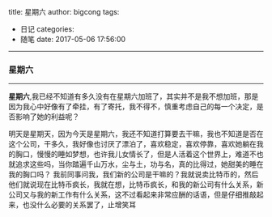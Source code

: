 title: 星期六
author: bigcong
tags:
  - 日记
categories:
  - 随笔
date: 2017-05-06 17:56:00
---
### 星期六
***

**星期六**,我已经不知道有多久没有在星期六加班了，其实并不是我不想加班，那是因为我心中好像有了牵挂，有了寄托，我不得不，慎重考虑自己的每一个决定，是否影响了她的利益呢？

明天是星期天，因为今天是星期六，我还不知道打算要去干嘛，我也不知道是否在这个公司，干多久，我好像也讨厌了漂泊了，喜欢稳定，喜欢停靠，喜欢她躺在我的胸口，慢慢的睡如梦想，也许我儿女情长了，但是人活着这个世界上，难道不也就追求这些吗，当你踏遍千山万水，尘与土，功与名，真的比得过，她甜美的睡在我的胸口吗？
我前同事问我，我们新的公司是干嘛的？我就说卖比特币的，然后他们就说现在比特币疯长，我就在想，比特币疯长，和我的新公司有什么关系，新公司又与我的新工作有什么关系，这不过看起来非常应酬的话语，但是仔细推敲起来，也没什么必要的关系罢了，止增笑耳